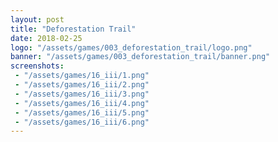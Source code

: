 ```yaml
---
layout: post
title: "Deforestation Trail"
date: 2018-02-25
logo: "/assets/games/003_deforestation_trail/logo.png"
banner: "/assets/games/003_deforestation_trail/banner.png"
screenshots:
 - "/assets/games/16_iii/1.png"
 - "/assets/games/16_iii/2.png"
 - "/assets/games/16_iii/3.png"
 - "/assets/games/16_iii/4.png"
 - "/assets/games/16_iii/5.png"
 - "/assets/games/16_iii/6.png"
---
```

